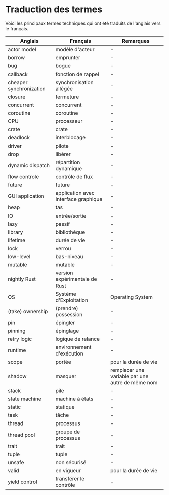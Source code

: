 # Traduction des termes

Voici les principaux termes techniques qui ont été traduits de l'anglais vers le
français.

| Anglais | Français | Remarques |
| ------- | ------ | ------ |
| actor model | modèle d'acteur | - |
| borrow | emprunter | - |
| bug | bogue | - |
| callback | fonction de rappel | - |
| cheaper synchronization | synchronisation allégée | - |
| closure | fermeture | - |
| concurrent | concurrent | - |
| coroutine | coroutine | - |
| CPU | processeur | - |
| crate | crate | - |
| deadlock | interblocage | - |
| driver | pilote | - |
| drop | libérer | - |
| dynamic dispatch | répartition dynamique | - |
| flow controle | contrôle de flux | - |
| future | future | - |
| GUI application | application avec interface graphique | - |
| heap | tas | - |
| IO | entrée/sortie | - |
| lazy | passif | - |
| library | bibliothèque | - |
| lifetime | durée de vie | - |
| lock | verrou | - |
| low-level | bas-niveau | - |
| mutable | mutable | - |
| nightly Rust | version expérimentale de Rust | - |
| OS | Système d'Exploitation | Operating System |
| (take) ownership | (prendre) possession | - |
| pin | épingler | - |
| pinning | épinglage | - |
| retry logic | logique de relance | - |
| runtime | environnement d'exécution | - |
| scope | portée | pour la durée de vie |
| shadow | masquer | remplacer une variable par une autre de même nom |
| stack | pile | - |
| state machine | machine à états | - |
| static | statique | - |
| task | tâche | - |
| thread | processus | - |
| thread pool | groupe de processus | - |
| trait | trait | - |
| tuple | tuple | - |
| unsafe | non sécurisé | - |
| valid | en vigueur | pour la durée de vie |
| yield control | transférer le contrôle | - |
